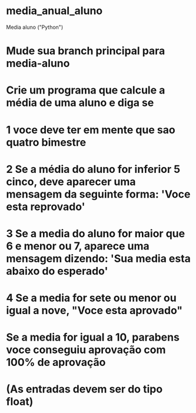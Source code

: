 # media_anual_aluno

Media aluno ("Python")

# Mude sua branch principal para media-aluno

# Crie um programa que calcule a média de uma aluno e diga se

# 1 voce deve ter em mente que sao quatro bimestre

# 2 Se a média do aluno for inferior 5 cinco, deve aparecer uma mensagem da seguinte forma: 'Voce esta reprovado'

# 3 Se a media do aluno for maior que 6 e menor ou 7, aparece uma mensagem dizendo: 'Sua media esta abaixo do esperado'

# 4 Se a media for sete ou menor ou igual a nove, "Voce esta aprovado"

# Se a media for igual a 10, parabens voce conseguiu aprovação com 100% de aprovação

# (As entradas devem ser do tipo float)
